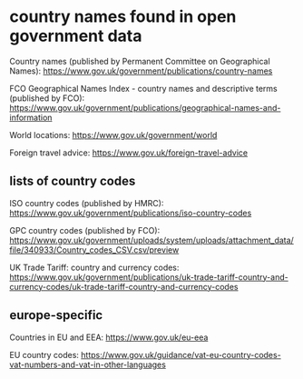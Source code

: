 # country names found in open government data

Country names (published by Permanent Committee on Geographical Names): https://www.gov.uk/government/publications/country-names

FCO Geographical Names Index - country names and descriptive terms (published by FCO): https://www.gov.uk/government/publications/geographical-names-and-information

World locations: https://www.gov.uk/government/world

Foreign travel advice: https://www.gov.uk/foreign-travel-advice

## lists of country codes

ISO country codes (published by HMRC): https://www.gov.uk/government/publications/iso-country-codes

GPC country codes (published by FCO): https://www.gov.uk/government/uploads/system/uploads/attachment_data/file/340933/Country_codes_CSV.csv/preview

UK Trade Tariff: country and currency codes: https://www.gov.uk/government/publications/uk-trade-tariff-country-and-currency-codes/uk-trade-tariff-country-and-currency-codes

## europe-specific

Countries in EU and EEA: https://www.gov.uk/eu-eea

EU country codes: https://www.gov.uk/guidance/vat-eu-country-codes-vat-numbers-and-vat-in-other-languages
